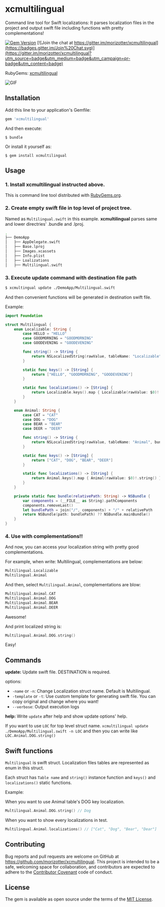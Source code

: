 # xcmultilingual

Command line tool for Swift localizations: It parses localization files in the project and output swift file including functions with pretty complementations!

[![Gem Version](https://badge.fury.io/rb/xcmultilingual.svg)](http://badge.fury.io/rb/xcmultilingual) [![Join the chat at https://gitter.im/morizotter/xcmultilingual](https://badges.gitter.im/Join%20Chat.svg)](https://gitter.im/morizotter/xcmultilingual?utm_source=badge&utm_medium=badge&utm_campaign=pr-badge&utm_content=badge)

RubyGems: [xcmultilingual](https://rubygems.org/gems/xcmultilingual)

![GIF](misc/xcmultilingual.gif)

## Installation

Add this line to your application's Gemfile:

```ruby
gem 'xcmultilingual'
```

And then execute:

    $ bundle

Or install it yourself as:

    $ gem install xcmultilingual

## Usage

### 1. Install xcmultilingual instructed above.

This is command line tool distributed with [RubyGems.org](https://rubygems.org/).

### 2. Create empty swift file in top level of project tree.

Named as `Multilingual.swift` in this example. **xcmultilingual** parses same and lower directries' .bundle and .lproj.

```bash
.
├── DemoApp
│   ├── AppDelegate.swift
│   ├── Base.lproj
│   ├── Images.xcassets
│   ├── Info.plist
│   ├── Loalizations
│   ├── Multilingual.swift
```

### 3. Execute update command with destination file path

```bash
$ xcmultingual update ./DemoApp/Multilingual.swift
```

And then convenient functions will be generated in destination swift file.

Example:

```swift
import Foundation

struct Multilingual {
    enum Localizable: String {
        case HELLO = "HELLO"
        case GOODMORNING = "GOODMORNING"
        case GOODEVENING = "GOODEVENING"

        func string() -> String {
            return NSLocalizedString(rawValue, tableName: "Localizable", bundle: NSBundle.mainBundle(), value: "\(rawValue)", comment: "")
        }

        static func keys() -> [String] {
            return ["HELLO", "GOODMORNING", "GOODEVENING"]
        }

        static func localizations() -> [String] {
            return Localizable.keys().map { Localizable(rawValue: $0)!.string() }
        }
    }

    enum Animal: String {
        case CAT = "CAT"
        case DOG = "DOG"
        case BEAR = "BEAR"
        case DEER = "DEER"

        func string() -> String {
            return NSLocalizedString(rawValue, tableName: "Animal", bundle: NSBundle.mainBundle(), value: "\(rawValue)", comment: "")
        }

        static func keys() -> [String] {
            return ["CAT", "DOG", "BEAR", "DEER"]
        }

        static func localizations() -> [String] {
            return Animal.keys().map { Animal(rawValue: $0)!.string() }
        }
    }

    private static func bundle(relativePath: String) -> NSBundle {
        var components = (__FILE__ as String).pathComponents
        components.removeLast()
        let bundlePath = join("/", components) + "/" + relativePath
        return NSBundle(path: bundlePath) ?? NSBundle.mainBundle()
    }
}
```

### 4. Use with complementations!!

And now, you can access your localization string with pretty good complementations.

For example, when write: Multilingual, complementations are below:

```swift
Multilingual.Localizable
Multilingual.Animal
```

And then, select `Multilingual.Animal`, complementations are blow:

```swift
Multilingual.Animal.CAT
Multilingual.Animal.DOG
Multilingual.Animal.BEAR
Multilingual.Animal.DEER
```

Awesome!

And print localized string is:

```swift
Multilingual.Animal.DOG.string()
```

Easy!

## Commands

**update:** Update swift file. DESTINATION is required.

options:
- `-name` or `-n`: Change Localization struct name. Default is Multilingual.
- `-template` or `-t`: Use custom template for generating swift file. You can copy original and change where you want!
- `--verbose`: Output execution logs

**help:** Write `update` after help and show update options' help.

If you want to use `LOC` for top level struct name. `xcmultilingual update ./DemoApp/Multilingual.swift -n LOC` and then you can write like `LOC.Animal.DOG.string()`

## Swift functions

`Multilingual` is swift struct. Localization files tables are represented as enum in this struct.

Each struct has `Table name` and `string()` instance function and `keys()` and `localizations()` static functions.

Example:

When you want to use Animal table's DOG key localization.

```swift
Multilingual.Animal.DOG.string() // Dog
```

When you want to show every localizations in test.

```swift
Multilingual.Animal.localizations() // ["Cat", "Dog", "Bear", "Dear"]
```

## Contributing

Bug reports and pull requests are welcome on GitHub at https://github.com/morizotter/xcmultilingual. This project is intended to be a safe, welcoming space for collaboration, and contributors are expected to adhere to the [Contributor Covenant](contributor-covenant.org) code of conduct.

## License

The gem is available as open source under the terms of the [MIT License](http://opensource.org/licenses/MIT).
